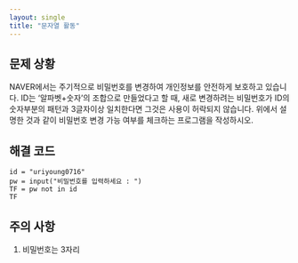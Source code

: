 ```yaml
---
layout: single
title: "문자열 활동"
---
```


## 문제 상황
NAVER에서는 주기적으로 비밀번호를 변경하여 개인정보를 안전하게 보호하고 있습니다. ID는 ‘알파벳+숫자’의 조합으로 만들었다고 할 때, 
새로 변경하려는 비밀번호가 ID의 숫자부분의 패턴과 3글자이상 일치한다면 그것은 사용이 허락되지 않습니다. 
위에서 설명한 것과 같이 비밀번호 변경 가능 여부를 체크하는 프로그램을 작성하시오.

## 해결 코드
~~~
id = "uriyoung0716"
pw = input("비밀번호를 입력하세요 : ")
TF = pw not in id
TF
~~~

## 주의 사항
1. 비밀번호는 3자리
